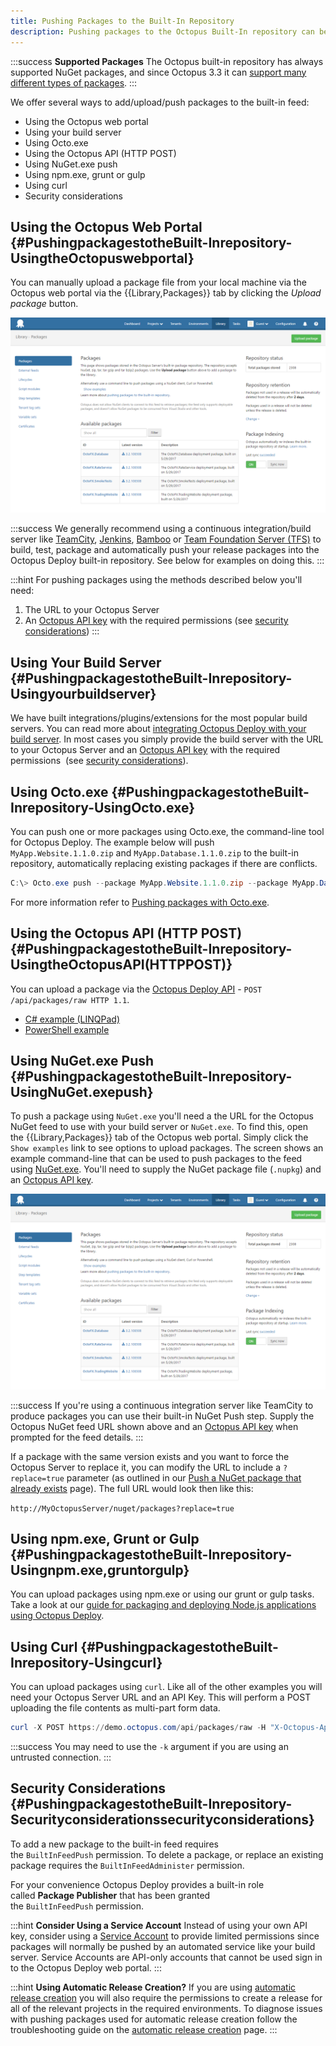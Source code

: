 ```yaml
---
title: Pushing Packages to the Built-In Repository
description: Pushing packages to the Octopus Built-In repository can be done in numerous ways including the Octopus web portal, your build server and common command line utilities.
---
```


:::success
**Supported Packages**
The Octopus built-in repository has always supported NuGet packages, and since Octopus 3.3 it can [support many different types of packages](/docs/packaging-applications/supported-packages.md).
:::

We offer several ways to add/upload/push packages to the built-in feed:

- Using the Octopus web portal
- Using your build server
- Using Octo.exe
- Using the Octopus API (HTTP POST)
- Using NuGet.exe push
- Using npm.exe, grunt or gulp
- Using curl
- Security considerations

## Using the Octopus Web Portal {#PushingpackagestotheBuilt-Inrepository-UsingtheOctopuswebportal}

You can manually upload a package file from your local machine via the Octopus web portal via the {{Library,Packages}} tab by clicking the *Upload package* button.

![](/docs/images/3048094/3277775.png "width=500")

:::success
We generally recommend using a continuous integration/build server like [TeamCity](/docs/api-and-integration/teamcity.md), [Jenkins](/docs/api-and-integration/jenkins.md), [Bamboo](/docs/api-and-integration/bamboo.md) or [Team Foundation Server (TFS)](/docs/api-and-integration/tfs-vsts/index.md) to build, test, package and automatically push your release packages into the Octopus Deploy built-in repository. See below for examples on doing this.
:::

:::hint
For pushing packages using the methods described below you'll need:

1. The URL to your Octopus Server
2. An [Octopus API key](/docs/api-and-integration/api/how-to-create-an-api-key.md) with the required permissions (see [security considerations](/docs/packaging-applications/package-repositories/pushing-packages-to-the-built-in-repository.md))
:::

## Using Your Build Server {#PushingpackagestotheBuilt-Inrepository-Usingyourbuildserver}

We have built integrations/plugins/extensions for the most popular build servers. You can read more about [integrating Octopus Deploy with your build server](/docs/api-and-integration/index.md). In most cases you simply provide the build server with the URL to your Octopus Server and an [Octopus API key](/docs/api-and-integration/api/how-to-create-an-api-key.md) with the required permissions  (see [security considerations](/docs/packaging-applications/package-repositories/pushing-packages-to-the-built-in-repository.md)).

## Using Octo.exe {#PushingpackagestotheBuilt-Inrepository-UsingOcto.exe}

You can push one or more packages using Octo.exe, the command-line tool for Octopus Deploy. The example below will push `MyApp.Website.1.1.0.zip` and `MyApp.Database.1.1.0.zip` to the built-in repository, automatically replacing existing packages if there are conflicts.

```powershell
C:\> Octo.exe push --package MyApp.Website.1.1.0.zip --package MyApp.Database.1.1.0.zip --replace-existing --server http://my.octopus.url --apiKey API-XXXXXXXXXXXXXXXX
```

For more information refer to [Pushing packages with Octo.exe](/docs/api-and-integration/octo.exe-command-line/pushing-packages.md).

## Using the Octopus API (HTTP POST) {#PushingpackagestotheBuilt-Inrepository-UsingtheOctopusAPI(HTTPPOST)}

You can upload a package via the [Octopus Deploy API](/docs/api-and-integration/api/index.md) - `POST /api/packages/raw HTTP 1.1`.

- [C# example (LINQPad)](https://github.com/OctopusDeploy/OctopusDeploy-Api/blob/master/Octopus.Client/LINQPad/Push%20Package%20to%20Built-In%20Repository.linq)
- [PowerShell example](https://github.com/OctopusDeploy/OctopusDeploy-Api/blob/master/REST/PowerShell/Packages/PushPackage.ps1)

## Using NuGet.exe Push {#PushingpackagestotheBuilt-Inrepository-UsingNuGet.exepush}

To push a package using `NuGet.exe` you'll need a the URL for the Octopus NuGet feed to use with your build server or `NuGet.exe`. To find this, open the {{Library,Packages}} tab of the Octopus web portal.  Simply click the `Show examples` link to see options to upload packages. The screen shows an example command-line that can be used to push packages to the feed using [NuGet.exe](http://docs.nuget.org/docs/start-here/installing-nuget). You'll need to supply the NuGet package file (`.nupkg`) and an [Octopus API key](/docs/api-and-integration/api/how-to-create-an-api-key.md).

![](/docs/images/3048094/3277775.png "width=500")

:::success
If you're using a continuous integration server like TeamCity to produce packages you can use their built-in NuGet Push step. Supply the Octopus NuGet feed URL shown above and an [Octopus API key](/docs/api-and-integration/api/how-to-create-an-api-key.md) when prompted for the feed details.
:::

If a package with the same version exists and you want to force the Octopus Server to replace it, you can modify the URL to include a `?replace=true` parameter (as outlined in our [Push a NuGet package that already exists](https://octopus.com/docs/packaging-applications/creating-packages/nuget-packages/push-a-nuget-package-that-already-exists) page). The full URL would look then like this:

`http://MyOctopusServer/nuget/packages?replace=true`

## Using npm.exe, Grunt or Gulp {#PushingpackagestotheBuilt-Inrepository-Usingnpm.exe,gruntorgulp}

You can upload packages using npm.exe or using our grunt or gulp tasks. Take a look at our [guide for packaging and deploying Node.js applications using Octopus Deploy](/docs/deployment-examples/node-on-nix-deployments/index.md).

## Using Curl {#PushingpackagestotheBuilt-Inrepository-Usingcurl}

You can upload packages using `curl`. Like all of the other examples you will need your Octopus Server URL and an API Key. This will perform a POST uploading the file contents as multi-part form data.

```powershell
curl -X POST https://demo.octopus.com/api/packages/raw -H "X-Octopus-ApiKey: API-YOURAPIKEY" -F "data=@Demo.1.0.0.zip"
```

:::success
You may need to use the `-k` argument if you are using an untrusted connection.
:::

## Security Considerations {#PushingpackagestotheBuilt-Inrepository-Securityconsiderationssecurityconsiderations}

To add a new package to the built-in feed requires the `BuiltInFeedPush` permission. To delete a package, or replace an existing package requires the `BuiltInFeedAdminister` permission.

For your convenience Octopus Deploy provides a built-in role called **Package Publisher** that has been granted the `BuiltInFeedPush` permission.

:::hint
**Consider Using a Service Account**
Instead of using your own API key, consider using a [Service Account](/docs/administration/managing-users-and-teams/service-accounts.md) to provide limited permissions since packages will normally be pushed by an automated service like your build server. Service Accounts are API-only accounts that cannot be used sign in to the Octopus Deploy web portal.
:::

:::hint
**Using Automatic Release Creation?**
If you are using [automatic release creation](/docs/deployment-process/releases/automatic-release-creation.md) you will also require the permissions to create a release for all of the relevant projects in the required environments. To diagnose issues with pushing packages used for automatic release creation follow the troubleshooting guide on the [automatic release creation](/docs/deployment-process/releases/automatic-release-creation.md) page.
:::
